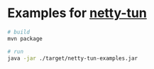 # Examples for [netty-tun](https://github.com/drasyl/netty-tun)

```bash
# build
mvn package

# run
java -jar ./target/netty-tun-examples.jar
```
